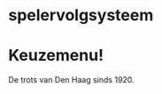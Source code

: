 # spelervolgsysteem

<!DOCTYPE html>

<html>
  <head>
    <title>H.V.V. Laakkwartier</title>
  </head>
  <body>
    <h1>Keuzemenu!</h1>
    <p>De trots van Den Haag sinds 1920.</p>
  </body>
</html>
